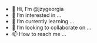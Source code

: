 - 👋 Hi, I’m @jzygeorgia
- 👀 I’m interested in ...
- 🌱 I’m currently learning ...
- 💞️ I’m looking to collaborate on ...
- 📫 How to reach me ...

<!---
jzygeorgia/jzygeorgia is a ✨ special ✨ repository because its `README.md` (this file) appears on your GitHub profile.
You can click the Preview link to take a look at your changes.
--->
